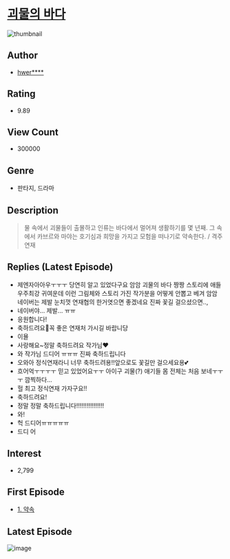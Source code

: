 # [괴물의 바다](https://comic.naver.com/bestChallenge/list?titleId=751364)
![thumbnail](https://image-comic.pstatic.net/user_contents_data/challenge_comic/2020/11/15/320419/thumbnail_202x164f1133be5_1461_4414_b884_6eec56351146_00000890.JPEG)

## Author
- [hwer****](https://comic.naver.com/artistTitle?id=320419)

## Rating
- 9.89

## View Count
- 300000

## Genre
- 판타지, 드라마

## Description
> 물 속에서 괴물들이 출몰하고 인류는 바다에서 멀어져 생활하기를 몇 년째. 그 속에서 카브르와 마야는 호기심과 희망을 가지고 모험을 떠나기로 약속한다. / 격주연재

## Replies (Latest Episode)
- 제엔자아아우ㅜㅜㅜ 당연히 알고 있었다구요 암암 괴물의 바다 짱짱 스토리에 애들 우주최강 귀여운데 이런 그림체와 스토리 가진 작가분을 어떻게 안뽑고 베겨 암암 네이버는 제발 눈치껏 연재협의 한거엿으면 좋겠네요 진짜 꽃길 걸으셨으면..,
- 네이버야... 제발... ㅠㅠ
- 응원합니다!
- 축하드려요🎉꼭 좋은 연재처 가시길 바랍니당
- 이욜
- 사랑해요~정말 축하드려요 작가님♥
- 와 작가님 드디어 ㅠㅠㅠ 진짜 축하드립니다
- 오와아 정식연재라니 너무 축하드려용!!앞으로도 꽃길만 걸으세요용💕
- 흐어억ㅜㅜㅜㅜ 믿고 있었어요ㅜㅜ 아이구 괴물(?) 애기들 몸 전체는 처음 보네ㅜㅜㅜ 깜찍하다...
- 헐 최고 정식연재 가자구요!!
- 축하드려요!
- 정말 정말 축하드립니다!!!!!!!!!!!!!!!!
- 와!
- 헉 드디어ㅠㅠㅠㅠㅠ
- 드디 어

## Interest
- 2,799

## First Episode
- [1. 약속](https://comic.naver.com/bestChallenge/detail?titleId=751364&no=1)

## Latest Episode
![image](https://image-comic.pstatic.net/user_contents_data/challenge_comic/2021/03/16/320419/upload_4121980273551630905.jpeg)
